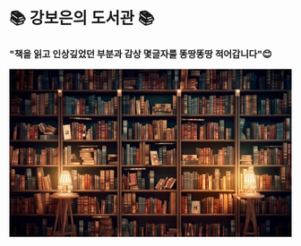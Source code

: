 # 📚 강보은의 도서관 📚


### "책을 읽고 인상깊었던 부분과 감상 몇글자를 똥땅똥땅 적어갑니다"😊

<img src="https://github.com/bbobbony/Images/blob/main/%EB%8F%84%EC%84%9C/Bookshelf%20Photos%20-%20Download%20Free%20High-Quality%20Pictures%20_%20Freepik.jpg?raw=true" width="575" height="300" />

